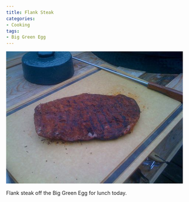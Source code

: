 ```yaml
---
title: Flank Steak
categories:
- Cooking
tags:
- Big Green Egg
---
```


![](/assets/posts/2009/58b65bce754a98db0766bd837e53ed32.png)
  



Flank steak off the Big Green Egg for lunch today.
